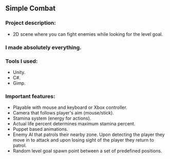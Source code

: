 ## Simple Combat

### Project description: 
- 2D scene where you can fight enemies while looking for the level goal. 

### I made absolutely everything. 

### Tools I used: 
- Unity.
- C#.
- Gimp.

### Important features: 
- Playable with mouse and keyboard or Xbox controller.
- Camera that follows player's aim (mouse/stick).
- Stamina system (energy for actions).
- Actual life percent determines maximum stamina percent.
- Puppet based animations.
- Enemy AI that patrols their nearby zone. Upon detecting the player they move in to attack and upon losing sight of the player they return to patrol.
- Random level goal spawn point between a set of predefined positions.
